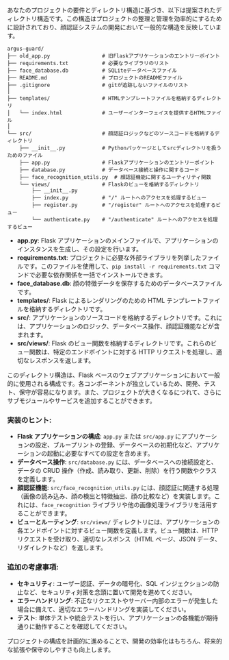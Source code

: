 あなたのプロジェクトの要件とディレクトリ構造に基づき、以下は提案されたディレクトリ構造です。この構造はプロジェクトの整理と管理を効率的にするために設計されており、顔認証システムの開発において一般的な構造を反映しています。

```
argus-guard/
├── old_app.py                 # 旧Flaskアプリケーションのエントリーポイント
├── requirements.txt           # 必要なライブラリのリスト
├── face_database.db           # SQLiteデータベースファイル
├── README.md                  # プロジェクトのREADMEファイル
├── .gitignore                 # gitが追跡しないファイルのリスト
│
├── templates/                 # HTMLテンプレートファイルを格納するディレクトリ
│   └── index.html             # ユーザーインターフェイスを提供するHTMLファイル
│
└── src/                       # 顔認証ロジックなどのソースコードを格納するディレクトリ
    ├── __init__.py            # Pythonパッケージとしてsrcディレクトリを扱うためのファイル
    ├── app.py                 # Flaskアプリケーションのエントリーポイント
    ├── database.py            # データベース接続と操作に関するコード
    ├── face_recognition_utils.py  # 顔認証機能に関するユーティリティ関数
    └── views/                 # Flaskのビューを格納するディレクトリ
        ├── __init__.py
        ├── index.py           # "/" ルートへのアクセスを処理するビュー
        ├── register.py        # "/register" ルートへのアクセスを処理するビュー
        └── authenticate.py    # "/authenticate" ルートへのアクセスを処理するビュー
```

- **app.py**: Flask アプリケーションのメインファイルで、アプリケーションのインスタンスを生成し、その設定を行います。
- **requirements.txt**: プロジェクトに必要な外部ライブラリを列挙したファイルです。このファイルを使用して、`pip install -r requirements.txt` コマンドで必要な依存関係を一括でインストールできます。
- **face_database.db**: 顔の特徴データを保存するためのデータベースファイルです。
- **templates/**: Flask によるレンダリングのための HTML テンプレートファイルを格納するディレクトリです。
- **src/**: アプリケーションのソースコードを格納するディレクトリです。これには、アプリケーションのロジック、データベース操作、顔認証機能などが含まれます。
- **src/views/**: Flask のビュー関数を格納するディレクトリです。これらのビュー関数は、特定のエンドポイントに対する HTTP リクエストを処理し、適切なレスポンスを返します。

このディレクトリ構造は、Flask ベースのウェブアプリケーションにおいて一般的に使用される構成です。各コンポーネントが独立しているため、開発、テスト、保守が容易になります。また、プロジェクトが大きくなるにつれて、さらにサブモジュールやサービスを追加することができます。

### 実装のヒント:

- **Flask アプリケーションの構成**: `app.py` または `src/app.py` にアプリケーションの設定、ブループリントの登録、データベースの初期化など、アプリケーションの起動に必要なすべての設定を含めます。
- **データベース操作**: `src/database.py` には、データベースへの接続設定と、データの CRUD 操作（作成、読み取り、更新、削除）を行う関数やクラスを定義します。
- **顔認証機能**: `src/face_recognition_utils.py` には、顔認証に関連する処理（画像の読み込み、顔の検出と特徴抽出、顔の比較など）を実装します。これには、`face_recognition` ライブラリや他の画像処理ライブラリを活用することができます。
- **ビューとルーティング**: `src/views/` ディレクトリには、アプリケーションの各エンドポイントに対するビュー関数を定義します。ビュー関数は、HTTP リクエストを受け取り、適切なレスポンス（HTML ページ、JSON データ、リダイレクトなど）を返します。

### 追加の考慮事項:

- **セキュリティ**: ユーザー認証、データの暗号化、SQL インジェクションの防止など、セキュリティ対策を念頭に置いて開発を進めてください。
- **エラーハンドリング**: 不正なリクエストやサーバー内部のエラーが発生した場合に備えて、適切なエラーハンドリングを実装してください。
- **テスト**: 単体テストや統合テストを行い、アプリケーションの各機能が期待通りに動作することを確認してください。

プロジェクトの構成を計画的に進めることで、開発の効率化はもちろん、将来的な拡張や保守のしやすさも向上します。
